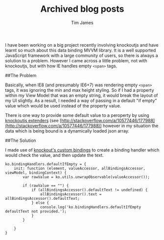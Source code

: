 ﻿---
layout: post
published: true
title: Archived blog posts
location: Glasgow
author: Tim James
tags:
- archive
category: blog
---

I have been working on a big project recently involving knockoutjs and have learnt so much about this data binding MVVM library. It is a well supported JavaScript framework with a large community of users, so there is always a solution to a problem.
However I came across a little problem, not with knockoutjs, but with how IE handles empty `<span>` tags.

<!--excerpt-->

##The Problem

Basically, when IE8 (and presumably IE6+7) was rendering empty `<span>` tags, it was ignoring the min and max height styling. So if I had a property within my View Model that was an empty string, it would break the layout of my UI slightly.
As a result, I needed a way of passing in a default "if empty" value which would be used instead of the property value.

There is one way to provide some default value to a peroperty by using [knockoutjs extenders](http://knockoutjs.com/documentation/extenders.html) (see [http://stackoverflow.com/a/10577446/177988](http://stackoverflow.com/a/10577446/177988)) however in my situation the data which is being bound is a dynamically loaded json array.

##The Solution

I made use of [knockout's custom bindings](http://knockoutjs.com/documentation/custom-bindings.html) to create a binding handler which would check the value, and then update the text.

    ko.bindingHandlers.defaultIfEmpty = {
        init: function (element, valueAccessor, allBindingsAccessor, viewModel, bindingContext) {                
            var rawValue = ko.utils.unwrapObservable(valueAccessor());
                
            if (rawValue == "") {                    
                if (allBindingsAccessor().defaultText != undefined) {
                    allBindingsAccessor().text = allBindingsAccessor().defaultText;
                } else {
                    console.log('ko.bindingHandlers.defaultIfEmpty defaultText not provided.');
                }
            }
               
        }
    }